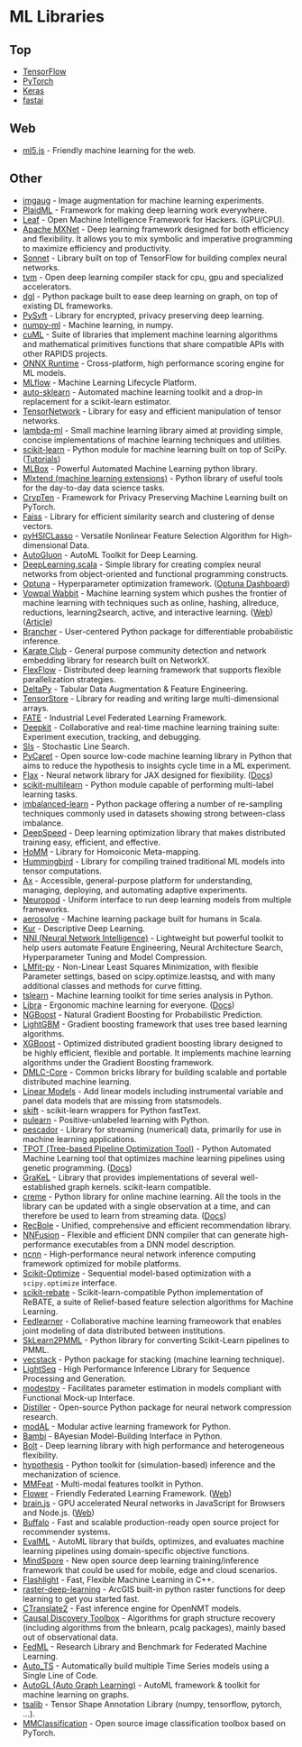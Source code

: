 # ML Libraries

## Top

- [TensorFlow](tensorflow.md)
- [PyTorch](pytorch.md)
- [Keras](keras.md)
- [fastai](https://github.com/fastai/fastai)

## Web

- [ml5.js](https://github.com/ml5js/ml5-library) - Friendly machine learning for the web.

## Other

- [imgaug](https://github.com/aleju/imgaug) - Image augmentation for machine learning experiments.
- [PlaidML](https://github.com/plaidml/plaidml) - Framework for making deep learning work everywhere.
- [Leaf](https://github.com/autumnai/leaf) - Open Machine Intelligence Framework for Hackers. (GPU/CPU).
- [Apache MXNet](https://github.com/apache/incubator-mxnet) - Deep learning framework designed for both efficiency and flexibility. It allows you to mix symbolic and imperative programming to maximize efficiency and productivity.
- [Sonnet](https://github.com/deepmind/sonnet) - Library built on top of TensorFlow for building complex neural networks.
- [tvm](https://github.com/dmlc/tvm/) - Open deep learning compiler stack for cpu, gpu and specialized accelerators.
- [dgl](https://github.com/dmlc/dgl) - Python package built to ease deep learning on graph, on top of existing DL frameworks.
- [PySyft](https://github.com/OpenMined/PySyft) - Library for encrypted, privacy preserving deep learning.
- [numpy-ml](https://github.com/ddbourgin/numpy-ml) - Machine learning, in numpy.
- [cuML](https://github.com/rapidsai/cuml) - Suite of libraries that implement machine learning algorithms and mathematical primitives functions that share compatible APIs with other RAPIDS projects.
- [ONNX Runtime](https://github.com/microsoft/onnxruntime) - Cross-platform, high performance scoring engine for ML models.
- [MLflow](https://github.com/mlflow/mlflow) - Machine Learning Lifecycle Platform.
- [auto-sklearn](https://github.com/automl/auto-sklearn) - Automated machine learning toolkit and a drop-in replacement for a scikit-learn estimator.
- [TensorNetwork](https://github.com/google/TensorNetwork) - Library for easy and efficient manipulation of tensor networks.
- [lambda-ml](https://github.com/cloudkj/lambda-ml) - Small machine learning library aimed at providing simple, concise implementations of machine learning techniques and utilities.
- [scikit-learn](https://github.com/scikit-learn/scikit-learn) - Python module for machine learning built on top of SciPy. ([Tutorials](https://scikit-learn.org/stable/tutorial/index.html))
- [MLBox](https://github.com/AxeldeRomblay/MLBox) - Powerful Automated Machine Learning python library.
- [Mlxtend (machine learning extensions)](https://github.com/rasbt/mlxtend) - Python library of useful tools for the day-to-day data science tasks.
- [CrypTen](https://github.com/facebookresearch/CrypTen) - Framework for Privacy Preserving Machine Learning built on PyTorch.
- [Faiss](https://github.com/facebookresearch/faiss) - Library for efficient similarity search and clustering of dense vectors.
- [pyHSICLasso](https://github.com/riken-aip/pyHSICLasso) - Versatile Nonlinear Feature Selection Algorithm for High-dimensional Data.
- [AutoGluon](https://github.com/awslabs/autogluon) - AutoML Toolkit for Deep Learning.
- [DeepLearning.scala](https://github.com/ThoughtWorksInc/DeepLearning.scala) - Simple library for creating complex neural networks from object-oriented and functional programming constructs.
- [Optuna](https://github.com/optuna/optuna) - Hyperparameter optimization framework. ([Optuna Dashboard](https://github.com/optuna/optuna-dashboard))
- [Vowpal Wabbit](https://github.com/VowpalWabbit/vowpal_wabbit) - Machine learning system which pushes the frontier of machine learning with techniques such as online, hashing, allreduce, reductions, learning2search, active, and interactive learning. ([Web](https://vowpalwabbit.org/)) ([Article](https://andraztori.medium.com/speed-is-a-feature-introducing-fwumious-wabbit-1cc9573ea7be))
- [Brancher](https://github.com/AI-DI/Brancher) - User-centered Python package for differentiable probabilistic inference.
- [Karate Club](https://github.com/benedekrozemberczki/karateclub) - General purpose community detection and network embedding library for research built on NetworkX.
- [FlexFlow](https://github.com/flexflow/FlexFlow) - Distributed deep learning framework that supports flexible parallelization strategies.
- [DeltaPy](https://github.com/firmai/deltapy) - Tabular Data Augmentation & Feature Engineering.
- [TensorStore](https://github.com/google/tensorstore) - Library for reading and writing large multi-dimensional arrays.
- [FATE](https://github.com/FederatedAI/FATE) - Industrial Level Federated Learning Framework.
- [Deepkit](https://github.com/deepkit/deepkit) - Collaborative and real-time machine learning training suite: Experiment execution, tracking, and debugging.
- [Sls](https://github.com/IssamLaradji/sls) - Stochastic Line Search.
- [PyCaret](https://github.com/pycaret/pycaret) - Open source low-code machine learning library in Python that aims to reduce the hypothesis to insights cycle time in a ML experiment.
- [Flax](https://github.com/google/flax) - Neural network library for JAX designed for flexibility. ([Docs](https://flax.readthedocs.io/en/latest/))
- [scikit-multilearn](https://github.com/scikit-multilearn/scikit-multilearn) - Python module capable of performing multi-label learning tasks.
- [imbalanced-learn](https://github.com/scikit-learn-contrib/imbalanced-learn) - Python package offering a number of re-sampling techniques commonly used in datasets showing strong between-class imbalance.
- [DeepSpeed](https://github.com/microsoft/DeepSpeed) - Deep learning optimization library that makes distributed training easy, efficient, and effective.
- [HoMM](https://github.com/lampinen/HoMM) - Library for Homoiconic Meta-mapping.
- [Hummingbird](https://github.com/microsoft/hummingbird) - Library for compiling trained traditional ML models into tensor computations.
- [Ax](https://github.com/facebook/Ax) - Accessible, general-purpose platform for understanding, managing, deploying, and automating adaptive experiments.
- [Neuropod](https://github.com/uber/neuropod) - Uniform interface to run deep learning models from multiple frameworks.
- [aerosolve](https://github.com/airbnb/aerosolve) - Machine learning package built for humans in Scala.
- [Kur](https://github.com/deepgram/kur) - Descriptive Deep Learning.
- [NNI (Neural Network Intelligence)](https://github.com/microsoft/nni) - Lightweight but powerful toolkit to help users automate Feature Engineering, Neural Architecture Search, Hyperparameter Tuning and Model Compression.
- [LMfit-py](https://github.com/lmfit/lmfit-py) - Non-Linear Least Squares Minimization, with flexible Parameter settings, based on scipy.optimize.leastsq, and with many additional classes and methods for curve fitting.
- [tslearn](https://github.com/tslearn-team/tslearn) - Machine learning toolkit for time series analysis in Python.
- [Libra](https://github.com/Palashio/libra) - Ergonomic machine learning for everyone. ([Docs](https://libradocs.github.io/))
- [NGBoost](https://github.com/stanfordmlgroup/ngboost) - Natural Gradient Boosting for Probabilistic Prediction.
- [LightGBM](https://github.com/microsoft/LightGBM) - Gradient boosting framework that uses tree based learning algorithms.
- [XGBoost](https://github.com/dmlc/xgboost) - Optimized distributed gradient boosting library designed to be highly efficient, flexible and portable. It implements machine learning algorithms under the Gradient Boosting framework.
- [DMLC-Core](https://github.com/dmlc/dmlc-core) - Common bricks library for building scalable and portable distributed machine learning.
- [Linear Models](https://github.com/bashtage/linearmodels) - Add linear models including instrumental variable and panel data models that are missing from statsmodels.
- [skift](https://github.com/shaypal5/skift) - scikit-learn wrappers for Python fastText.
- [pulearn](https://github.com/pulearn/pulearn) - Positive-unlabeled learning with Python.
- [pescador](https://github.com/pescadores/pescador) - Library for streaming (numerical) data, primarily for use in machine learning applications.
- [TPOT (Tree-based Pipeline Optimization Tool)](https://github.com/EpistasisLab/tpot) - Python Automated Machine Learning tool that optimizes machine learning pipelines using genetic programming. ([Docs](http://epistasislab.github.io/tpot/))
- [GraKeL](https://github.com/ysig/GraKeL) - Library that provides implementations of several well-established graph kernels. scikit-learn compatible.
- [creme](https://github.com/creme-ml/creme) - Python library for online machine learning. All the tools in the library can be updated with a single observation at a time, and can therefore be used to learn from streaming data. ([Docs](https://creme-ml.github.io/))
- [RecBole](https://github.com/RUCAIBox/RecBole) - Unified, comprehensive and efficient recommendation library.
- [NNFusion](https://github.com/microsoft/nnfusion) - Flexible and efficient DNN compiler that can generate high-performance executables from a DNN model description.
- [ncnn](https://github.com/Tencent/ncnn) - High-performance neural network inference computing framework optimized for mobile platforms.
- [Scikit-Optimize](https://github.com/scikit-optimize/scikit-optimize) - Sequential model-based optimization with a `scipy.optimize` interface.
- [scikit-rebate](https://github.com/EpistasisLab/scikit-rebate) - Scikit-learn-compatible Python implementation of ReBATE, a suite of Relief-based feature selection algorithms for Machine Learning.
- [Fedlearner](https://github.com/bytedance/fedlearner) - Collaborative machine learning frameowork that enables joint modeling of data distributed between institutions.
- [SkLearn2PMML](https://github.com/jpmml/sklearn2pmml) - Python library for converting Scikit-Learn pipelines to PMML.
- [vecstack](https://github.com/vecxoz/vecstack) - Python package for stacking (machine learning technique).
- [LightSeq](https://github.com/bytedance/lightseq) - High Performance Inference Library for Sequence Processing and Generation.
- [modestpy](https://github.com/sdu-cfei/modest-py) - Facilitates parameter estimation in models compliant with Functional Mock-up Interface.
- [Distiller](https://github.com/IntelLabs/distiller) - Open-source Python package for neural network compression research.
- [modAL](https://github.com/modAL-python/modAL) - Modular active learning framework for Python.
- [Bambi](https://github.com/bambinos/bambi) - BAyesian Model-Building Interface in Python.
- [Bolt](https://github.com/huawei-noah/bolt) - Deep learning library with high performance and heterogeneous flexibility.
- [hypothesis](https://github.com/montefiore-ai/hypothesis) - Python toolkit for (simulation-based) inference and the mechanization of science.
- [MMFeat](https://github.com/douwekiela/mmfeat) - Multi-modal features toolkit in Python.
- [Flower](https://github.com/adap/flower) - Friendly Federated Learning Framework. ([Web](https://flower.dev/))
- [brain.js](https://github.com/BrainJS/brain.js) - GPU accelerated Neural networks in JavaScript for Browsers and Node.js. ([Web](https://brain.js.org/#/))
- [Buffalo](https://github.com/kakao/buffalo) - Fast and scalable production-ready open source project for recommender systems.
- [EvalML](https://github.com/alteryx/evalml) - AutoML library that builds, optimizes, and evaluates machine learning pipelines using domain-specific objective functions.
- [MindSpore](https://github.com/mindspore-ai/mindspore) - New open source deep learning training/inference framework that could be used for mobile, edge and cloud scenarios.
- [Flashlight](https://github.com/facebookresearch/flashlight) - Fast, Flexible Machine Learning in C++.
- [raster-deep-learning](https://github.com/Esri/raster-deep-learning) - ArcGIS built-in python raster functions for deep learning to get you started fast.
- [CTranslate2](https://github.com/OpenNMT/CTranslate2) - Fast inference engine for OpenNMT models.
- [Causal Discovery Toolbox](https://github.com/FenTechSolutions/CausalDiscoveryToolbox) - Algorithms for graph structure recovery (including algorithms from the bnlearn, pcalg packages), mainly based out of observational data.
- [FedML](https://github.com/FedML-AI/FedML) - Research Library and Benchmark for Federated Machine Learning.
- [Auto_TS](https://github.com/AutoViML/Auto_TS) - Automatically build multiple Time Series models using a Single Line of Code.
- [AutoGL (Auto Graph Learning)](https://github.com/THUMNLab/AutoGL) - AutoML framework & toolkit for machine learning on graphs.
- [tsalib](https://github.com/ofnote/tsalib) - Tensor Shape Annotation Library (numpy, tensorflow, pytorch, ...).
- [MMClassification](https://github.com/open-mmlab/mmclassification) - Open source image classification toolbox based on PyTorch.
